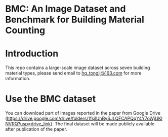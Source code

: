 # BMC: An Image Dataset and Benchmark for Building Material Counting
# Introduction
This repo contains a large-scale image dataset across seven building material types, please send email to hq_tongji@163.com for more information.
# Use the BMC dataset
You can download part of images reported in the paper from Google Drive (https://drive.google.com/drive/folders/1fsjlUhBySJLQFCAPQqY4Y7oWjUKlNVRQ?usp=drive_link).
The final dataset will be made publicly available after publication of the paper.
